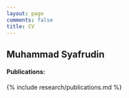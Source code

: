```yaml
---
layout: page
comments: false
title: CV
---
```

## Muhammad Syafrudin


#### Publications:
{% include research/publications.md %}
